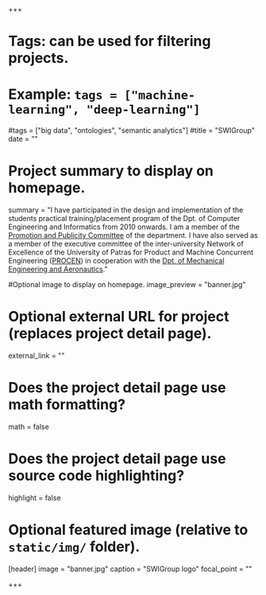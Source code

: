 +++
# Tags: can be used for filtering projects.
# Example: `tags = ["machine-learning", "deep-learning"]`
#tags = ["big data", "ontologies", "semantic analytics"]
#title = "SWIGroup"
date = ""
# Project summary to display on homepage.
summary = "I have participated in the design and implementation of the students practical training/placement program of the Dpt. of Computer Engineering and Informatics from 2010 onwards. I am a member of the [Promotion and Publicity Committee](https://www.ceid.upatras.gr/el/epitropes-kai-armodiotites) of the department. I have also served as a member of the executive committee of the inter-university Network of Excellence of the University of Patras for Product and Machine Concurrent Engineering ([PROCEN](http://150.140.150.8/procen/en)) in cooperation with the [Dpt. of Mechanical Engineering and Aeronautics](http://www.mead.upatras.gr/lang_en/)."

#Optional image to display on homepage.
image_preview = "banner.jpg"

# Optional external URL for project (replaces project detail page).
external_link = ""

# Does the project detail page use math formatting?
math = false

# Does the project detail page use source code highlighting?
highlight = false

# Optional featured image (relative to `static/img/` folder).
[header]
image = "banner.jpg"
caption = "SWIGroup logo"
focal_point = ""

+++

